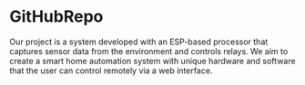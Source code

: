 # GitHubRepo
Our project is a system developed with an ESP-based processor that captures sensor data from the environment and controls relays. We aim to create a smart home automation system with unique hardware and software that the user can control remotely via a web interface.
